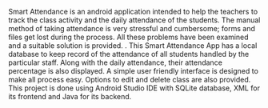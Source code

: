 Smart Attendance is an android application intended to help the teachers to track the class activity and the daily attendance of the students. The manual method of taking attendance is very stressful and cumbersome; forms and files get lost during the process. All these problems have been examined and a suitable solution is provided. . This Smart Attendance App has a local database to keep record of the attendance of all students handled by the particular staff. Along with the daily attendance, their attendance percentage is also displayed. A simple user friendly interface is designed to make all process easy. Options to edit and delete class are also provided. This project is done using Android Studio IDE with SQLite database, XML for its frontend and Java for its backend.
